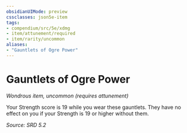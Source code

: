 ```yaml
---
obsidianUIMode: preview
cssclasses: json5e-item
tags:
- compendium/src/5e/xdmg
- item/attunement/required
- item/rarity/uncommon
aliases: 
- "Gauntlets of Ogre Power"
---
```

# Gauntlets of Ogre Power
*Wondrous item, uncommon (requires attunement)*  


Your Strength score is 19 while you wear these gauntlets. They have no effect on you if your Strength is 19 or higher without them.

*Source: SRD 5.2*